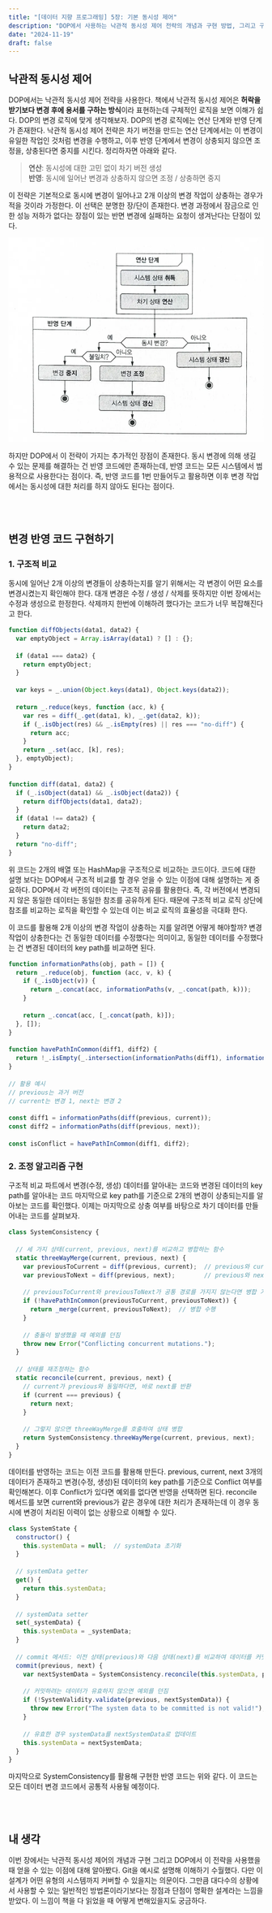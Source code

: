 ```yaml
---
title: "[데이터 지향 프로그래밍] 5장: 기본 동시성 제어"
description: "DOP에서 사용하는 낙관적 동시성 제어 전략의 개념과 구현 방법, 그리고 구조적 비교를 통한 변경 반영 코드 구현에 대해 알아봅니다."
date: "2024-11-19"
draft: false
---
```


## 낙관적 동시성 제어

DOP에서는 낙관적 동시성 제어 전략을 사용한다. 책에서 낙관적 동시성 제어은 **허락을 받기보다 변경 후에 용서를 구하는 방식**이라 표현하는데 구체적인 로직을 보면 이해가 쉽다. DOP의 변경 로직에 맞게 생각해보자. DOP의 변경 로직에는 연산 단계와 반영 단계가 존재한다. 낙관적 동시성 제어 전략은 차기 버전을 만드는 연산 단계에서는 이 변경이 유일한 작업인 것처럼 변경을 수행하고, 이후 반영 단계에서 변경이 상충되지 않으면 조정을, 상충된다면 중지를 시킨다. 정리하자면 아래와 같다.

> **연산**: 동시성에 대한 고민 없이 차기 버전 생성  
> **반영**: 동시에 일어난 변경과 상충하지 않으면 조정 / 상충하면 중지

이 전략은 기본적으로 동시에 변경이 일어나고 2개 이상의 변경 작업이 상충하는 경우가 적을 것이라 가정한다. 이 선택은 분명한 장/단이 존재한다. 변경 과정에서 잠금으로 인한 성능 저하가 없다는 장점이 있는 반면 변경에 실패하는 요청이 생겨난다는 단점이 있다. 

![낙관적 동시성 제어 전략의 개념도](./diagram-1.webp)

하지만 DOP에서 이 전략이 가지는 추가적인 장점이 존재한다. 동시 변경에 의해 생길 수 있는 문제를 해결하는 건 반영 코드에만 존재하는데, 반영 코드는 모든 시스템에서 범용적으로 사용한다는 점이다. 즉, 반영 코드를 1번 만들어두고 활용하면 이후 변경 작업에서는 동시성에 대한 처리를 하지 않아도 된다는 점이다.

<br></br>

## 변경 반영 코드 구현하기

### 1. 구조적 비교

동시에 일어난 2개 이상의 변경들이 상충하는지를 알기 위해서는 각 변경이 어떤 요소를 변경시켰는지 확인해야 한다. 대개 변경은 수정 / 생성 / 삭제를 뜻하지만 이번 장에서는 수정과 생성으로 한정한다. 삭제까지 한번에 이해하려 했다가는 코드가 너무 복잡해진다고 한다.

```javascript
function diffObjects(data1, data2) {
  var emptyObject = Array.isArray(data1) ? [] : {};

  if (data1 === data2) {
    return emptyObject;
  }

  var keys = _.union(Object.keys(data1), Object.keys(data2));

  return _.reduce(keys, function (acc, k) {
    var res = diff(_.get(data1, k), _.get(data2, k));
    if (_.isObject(res) && _.isEmpty(res) || res === "no-diff") {
      return acc;
    }
    return _.set(acc, [k], res);
  }, emptyObject);
}

function diff(data1, data2) {
  if (_.isObject(data1) && _.isObject(data2)) {
    return diffObjects(data1, data2);
  }
  if (data1 !== data2) {
    return data2;
  }
  return "no-diff";
}
```

위 코드는 2개의 배열 또는 HashMap을 구조적으로 비교하는 코드이다. 코드에 대한 설명 보다는 DOP에서 구조적 비교를 할 경우 얻을 수 있는 이점에 대해 설명하는 게 중요하다. DOP에서 각 버전의 데이터는 구조적 공유를 활용한다. 즉, 각 버전에서 변경되지 않은 동일한 데이터는 동일한 참조를 공유하게 된다. 때문에 구조적 비교 로직 상단에 참조를 비교하는 로직을 확인할 수 있는데 이는 비교 로직의 효율성을 극대화 한다.

이 코드를 활용해 2개 이상의 변경 작업이 상충하는 지를 알려면 어떻게 해야할까? 변경 작업이 상충한다는 건 동일한 데이터를 수정했다는 의미이고, 동일한 데이터를 수정했다는 건 변경된 데이터의 key path를 비교하면 된다.

```javascript
function informationPaths(obj, path = []) {
  return _.reduce(obj, function (acc, v, k) {
    if (_.isObject(v)) {
      return _.concat(acc, informationPaths(v, _.concat(path, k)));
    }
    
    return _.concat(acc, [_.concat(path, k)]);
  }, []);
}

function havePathInCommon(diff1, diff2) {
  return !_.isEmpty(_.intersection(informationPaths(diff1), informationPaths(diff2)));
}

// 활용 예시
// previous는 과거 버전
// current는 변경 1, next는 변경 2

const diff1 = informationPaths(diff(previous, current));
const diff2 = informationPaths(diff(previous, next));

const isConflict = havePathInCommon(diff1, diff2);
```

### 2. 조정 알고리즘 구현

구조적 비교 파트에서 변경(수정, 생성) 데이터를 알아내는 코드와 변경된 데이터의 key path를 알아내는 코드 마지막으로 key path를 기준으로 2개의 변경이 상충되는지를 알아보는 코드를 확인했다. 이제는 마지막으로 상충 여부를 바탕으로 차기 데이터를 만들어내는 코드를 살펴보자.

```javascript
class SystemConsistency {

  // 세 가지 상태(current, previous, next)를 비교하고 병합하는 함수
  static threeWayMerge(current, previous, next) {
    var previousToCurrent = diff(previous, current);  // previous와 current의 차이
    var previousToNext = diff(previous, next);        // previous와 next의 차이

    // previousToCurrent와 previousToNext가 공통 경로를 가지지 않는다면 병합 가능
    if (!havePathInCommon(previousToCurrent, previousToNext)) {
      return _merge(current, previousToNext);  // 병합 수행
    }

    // 충돌이 발생했을 때 예외를 던짐
    throw new Error("Conflicting concurrent mutations.");
  }

  // 상태를 재조정하는 함수
  static reconcile(current, previous, next) {
    // current가 previous와 동일하다면, 바로 next를 반환
    if (current === previous) {
      return next;
    }

    // 그렇지 않으면 threeWayMerge를 호출하여 상태 병합
    return SystemConsistency.threeWayMerge(current, previous, next);
  }
}
```

데이터를 반영하는 코드는 이전 코드를 활용해 만든다. previous, current, next 3개의 데이터가 존재하고 변경(수정, 생성)된 데이터의 key path를 기준으로 Conflict 여부를 확인해본다. 이후 Conflict가 있다면 예외를 없다면 반영을 선택하면 된다. reconcile 메서드를 보면 current와 previous가 같은 경우에 대한 처리가 존재하는데 이 경우 동시에 변경이 처리된 이력이 없는 상황으로 이해할 수 있다.

```javascript
class SystemState {
  constructor() {
    this.systemData = null;  // systemData 초기화
  }

  // systemData getter
  get() {
    return this.systemData;
  }

  // systemData setter
  set(_systemData) {
    this.systemData = _systemData;
  }

  // commit 메서드: 이전 상태(previous)와 다음 상태(next)를 비교하여 데이터를 커밋
  commit(previous, next) {
    var nextSystemData = SystemConsistency.reconcile(this.systemData, previous, next);

    // 커밋하려는 데이터가 유효하지 않으면 예외를 던짐
    if (!SystemValidity.validate(previous, nextSystemData)) {
      throw new Error("The system data to be committed is not valid!");
    }

    // 유효한 경우 systemData를 nextSystemData로 업데이트
    this.systemData = nextSystemData;
  }
}
```

마지막으로 SystemConsistency를 활용해 구현한 반영 코드는 위와 같다. 이 코드는 모든 데이터 변경 코드에서 공통적 사용될 예정이다.

<br></br>

## 내 생각

이번 장에서는 낙관적 동시성 제어의 개념과 구현 그리고 DOP에서 이 전략을 사용했을 때 얻을 수 있는 이점에 대해 알아봤다. Git을 예시로 설명해 이해하기 수월했다. 다만 이 설계가 어떤 유형의 시스템까지 커버할 수 있을지는 의문이다. 그만큼 대다수의 상황에서 사용할 수 있는 일반적인 방법론이라기보다는 장점과 단점이 명확한 설계라는 느낌을 받았다. 이 느낌이 책을 다 읽었을 때 어떻게 변해있을지도 궁금하다.